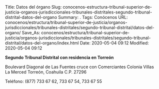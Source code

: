 Title: Datos del órgano
Slug: conocenos-estructura-tribunal-superior-de-justicia-organos-jurisdiccionales-tribunales-distritales-segundo-tribunal-distrital-datos-del-organo
Summary: .
Tags: Conócenos
URL: conocenos/estructura/tribunal-superior-de-justicia/organos-jurisdiccionales/tribunales-distritales/segundo-tribunal-distrital/datos-del-organo/
Save_As: conocenos/estructura/tribunal-superior-de-justicia/organos-jurisdiccionales/tribunales-distritales/segundo-tribunal-distrital/datos-del-organo/index.html
Date: 2020-05-04 09:12
Modified: 2020-05-04 09:12



**Segundo Tribunal Distrital con residencia en Torreón**

Boulevard Diagonal de Las Fuentes cruce con Comerciantes
Colonia Villas La Merced
Torreón, Coahuila
C.P. 27296

Teléfono: (877) 733 67 62, 733 67 54, 733 67 55



